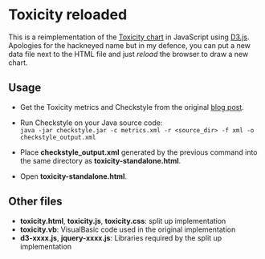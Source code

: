 # Toxicity reloaded

This is a reimplementation of the [Toxicity chart][1] in JavaScript using [D3.js][2]. Apologies for the hackneyed name but in my defence, you can put a new data file next to the HTML file and just *reload* the browser to draw a new chart.

## Usage

* Get the Toxicity metrics and Checkstyle from the original [blog post][1]. 
* Run Checkstyle on your Java source code:  
`java -jar checkstyle.jar -c metrics.xml -r <source_dir> -f xml -o checkstyle_output.xml`

* Place **checkstyle_output.xml** generated by the previous command into the same directory as **toxicity-standalone.html**.
* Open **toxicity-standalone.html**.

## Other files

* **toxicity.html**, **toxicity.js**, **toxicity.css**: split up implementation
* **toxicity.vb**: VisualBasic code used in the original implementation
* **d3-xxxx.js**, **jquery-xxxx.js**: Libraries required by the split up implementation



[1]: http://erik.doernenburg.com/2008/11/how-toxic-is-your-code/
[2]: http://d3js.org


